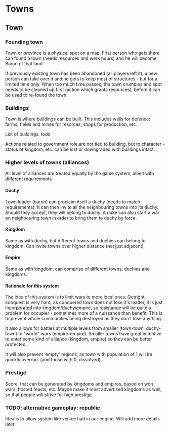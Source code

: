 # Towns

## Town

### Founding town

Town or province is a physical spot on a map. First person who gets there can found a town (needs resources and work hours) and he will become Baron of that land.

If previously existing town has been abandoned (all players left it), a new person can take over it and he gets to keep most of structures - but for a limited time only. When too much time passes, the town crumbles and spot needs to be cleaned up first (action which grants resources), before it can be used to re-found the town.

### Buildings

Town is where buildings can be built. This includes walls for defence; farms, fields and mines for resorces; shops for production, etc.

List of buildings: todo

Actions related to government role are not tied to building, but to character - status of kingdom, etc. can be lost or downgraded with buildings intact.

### Higher levels of towns (alliances)

All level of alliances are treated equally by the game system, albeit with different requirements

#### Duchy

Town leader (baron) can proclaim itself a duchy (needs to match requirements). It can then invite all the neighbouring towns into its duchy. Should they accept, they will belong to duchy. A duke can also start a war on neighbouring town in order to bring them to duchy by force.

#### Kingdom

Same as with duchy, but different towns and duchies can belong to kingdom. Can invite towns over higher distance (not just adjacent)

#### Empire

Same as with kingdom, can comprise of different towns, duchies and kingdoms.

#### Rationale for this system

The idea of this system is to limit wars to more local ones. Outright conquest is very hard, as conquered town does not lose it's leader, it is just incorporated into kingdom/duchy/empire, so resistance will be quite a problem for occupier - sometimes more of a nuissance than benefit. This is to prevent whole communities being destroyed as they don't lose anything.

It also allows for battles at multiple levels from smaller (town-town, duchy-town) to "world" wars (empire-empire). Smaller towns have great incentive to enter some kind of alliance (kingdom, empire) so they can be better protected.

It will also prevent 'empty' regions, as town with population of 1 will be quickly overrun. (and those with 0, dissolved)

### Prestige

Score, that can be generated by kingdoms and empires, based on won wars, hosted feasts, etc. Maybe make it most advertised kingdoms as well, so that people will strive for high prestige.

### TODO: alternative gameplay: republic

Idea is to allow system like venice had in our engine. Will add more details later.